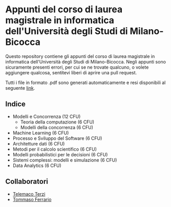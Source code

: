 # Appunti del corso di laurea magistrale in informatica dell'Università degli Studi di Milano-Bicocca

Questo repository contiene gli appunti del corso di laurea magistrale in
informatica dell'Università degli Studi di Milano-Bicocca. Negli appunti sono
sicuramente presenti errori, per cui se ne trovate qualcuno, o volete aggiungere
qualcosa, sentitevi liberi di aprire una pull request.

Tutti i file in formato .pdf sono generati automaticamente e resi disponibili
al seguente [link](https://tommasoferrario18.github.io/Appunti/).

## Indice

- Modelli e Concorrenza (12 CFU)
  - Teoria della computazione (6 CFU)
  - Modelli della concorrenza (6 CFU)
- Machine Learning (6 CFU)
- Processo e Sviluppo del Software (6 CFU)
- Architetture dati (6 CFU)
- Metodi per il calcolo scientifico (6 CFU)
- Modelli probabilistici per le decisioni (6 CFU)
- Sistemi complessi: modelli e simulazione (6 CFU)
- Data Analytics (6 CFU)

## Collaboratori

- [Telemaco Terzi](https://github.com/Tezze2001)
- [Tommaso Ferrario](https://github.com/TommasoFerrario18)
